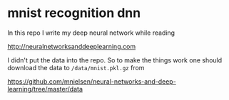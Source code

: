 # mnist recognition dnn
In this repo I write my deep neural network while reading

http://neuralnetworksanddeeplearning.com

I didn't put the data into the repo. So to make the things work one should download the data
to `/data/mnist.pkl.gz` from

https://github.com/mnielsen/neural-networks-and-deep-learning/tree/master/data
